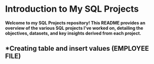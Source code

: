 # Introduction to My SQL Projects

#### Welcome to my SQL Projects repository! This README provides an overview of the various SQL projects I've worked on, detailing the objectives, datasets, and key insights derived from each project.

## *Creating table and insert values (EMPLOYEE FILE)
